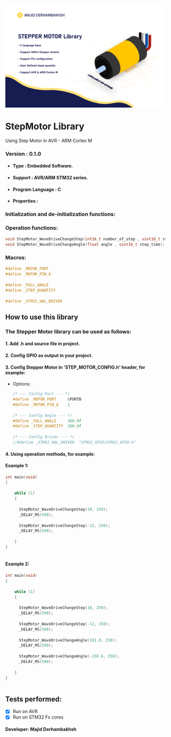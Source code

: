![Banner](Banner.png)

# StepMotor Library
Using Step Motor in AVR - ARM Cortex M

### Version : 0.1.0

- #### Type : Embedded Software.

- #### Support : AVR/ARM STM32 series.

- #### Program Language : C

- #### Properties :

### Initialization and de-initialization functions:

### Operation functions:
```c++  
void StepMotor_WaveDriveChangeStep(int16_t number_of_step , uint16_t step_time); /* This function is for change step in wave drive mode */
void StepMotor_WaveDriveChangeAngle(float angle , uint16_t step_time);  /* This function is for change angle in wave drive mode */
``` 
### Macros:
```c++  
#define _MOTOR_PORT  
#define _MOTOR_PIN_A  

#define _FULL_ANGLE  
#define _STEP_QUANTITY  

#define _STM32_HAL_DRIVER  
``` 

## How to use this library

### The Stepper Motor library can be used as follows:
#### 1.  Add .h and source file in project.      
#### 2.  Config GPIO as output in your project.  
#### 3.  Config Stepper Motor in 'STEP_MOTOR_CONFIG.h' header, for example:  
   * Options:  
   
      ```c++
      /* --- Config Port --- */
      #define _MOTOR_PORT     &PORTB
      #define _MOTOR_PIN_A    1

      /* --- Config Angle --- */
      #define _FULL_ANGLE     360.0f
      #define _STEP_QUANTITY  200.0f
      
      /* --- Config Driver --- */
      //#define _STM32_HAL_DRIVER  "STM32_GPIO/STM32_GPIO.h"
      
      ```
          
#### 4.  Using operation methods, for example:  
#### Example 1:  
```c++  
int main(void)
{
	
    while (1) 
    {
  
      StepMotor_WaveDriveChangeStep(10, 250);
      _DELAY_MS(500);
    
      StepMotor_WaveDriveChangeStep(-12, 250);
      _DELAY_MS(500);
    
    }
}
   
``` 
#### Example 2:  
```c++  
int main(void)
{

    while (1) 
    {
    
      StepMotor_WaveDriveChangeStep(10, 250);
      _DELAY_MS(500);
      
      StepMotor_WaveDriveChangeStep(-12, 250);
      _DELAY_MS(500);
      
      StepMotor_WaveDriveChangeAngle(101.0, 250);
      _DELAY_MS(500);
      
      StepMotor_WaveDriveChangeAngle(-150.6, 250);
      _DELAY_MS(500);
    
    }
}
   
``` 

## Tests performed:
- [X] Run on AVR
- [x] Run on STM32 Fx cores 

#### Developer: Majid Derhambakhsh
